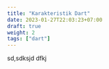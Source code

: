 ```yaml
---
title: "Karakteristik Dart"
date: 2023-01-27T22:03:23+07:00
draft: true
weight: 2
tags: ["dart"]
---
```


sd,sdksjd
dfkj